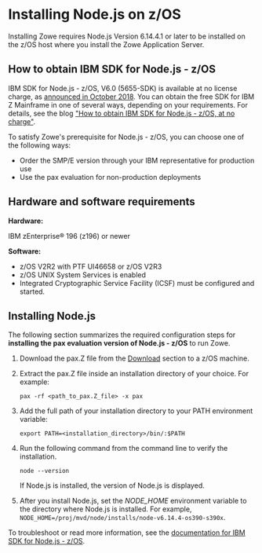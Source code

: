 # Installing Node.js on z/OS

Installing Zowe requires Node.js Version 6.14.4.1 or later to be installed on the z/OS host where you install the Zowe Application Server. 

## How to obtain IBM SDK for Node.js - z/OS

IBM SDK for Node.js - z/OS, V6.0 (5655-SDK) is available at no license charge, as [announced in October 2018](https://www-01.ibm.com/common/ssi/cgi-bin/ssialias?infotype=AN&subtype=CA&htmlfid=897/ENUS918-171&appname=USN). You can obtain the free SDK for IBM Z Mainframe in one of several ways, depending on your requirements. For details, see the blog ["How to obtain IBM SDK for Node.js - z/OS, at no charge"](https://developer.ibm.com/mainframe/2019/04/17/ibm-sdk-for-node-js-z-os-at-no-charge/).

To satisfy Zowe's prerequisite for Node.js - z/OS, you can choose one of the following ways: 
- Order the SMP/E version through your IBM representative for production use
- Use the pax evaluation for non-production deployments

## Hardware and software requirements

**Hardware:**

IBM zEnterprise® 196 (z196) or newer

**Software:**

- z/OS V2R2 with PTF UI46658 or z/OS V2R3
- z/OS UNIX System Services is enabled
- Integrated Cryptographic Service Facility (ICSF) must be configured and started.

## Installing Node.js

The following section summarizes the required configuration steps for **installing the pax evaluation version of Node.js - z/OS** to run Zowe.

1. Download the pax.Z file from the [Download](https://developer.ibm.com/node/sdk/ztp/#downloads-ztp) section to a z/OS machine.
1. Extract the pax.Z file inside an installation directory of your choice. For example:

    ```pax -rf <path_to_pax.Z_file> -x pax```

1. Add the full path of your installation directory to your PATH environment variable:
    ```
    export PATH=<installation_directory>/bin/:$PATH
    ```
1. Run the following command from the command line to verify the installation.
    ```
    node --version
    ```

    If Node.js is installed, the version of Node.js is displayed.
1. After you install Node.js, set the *NODE_HOME* environment variable to the directory where Node.js is installed. For example, `NODE_HOME=/proj/mvd/node/installs/node-v6.14.4-os390-s390x`.

To troubleshoot or read more information, see the [documentation for IBM SDK for Node.js - z/OS](https://developer.ibm.com/node/sdk/ztp/#documentation-ztp). 
